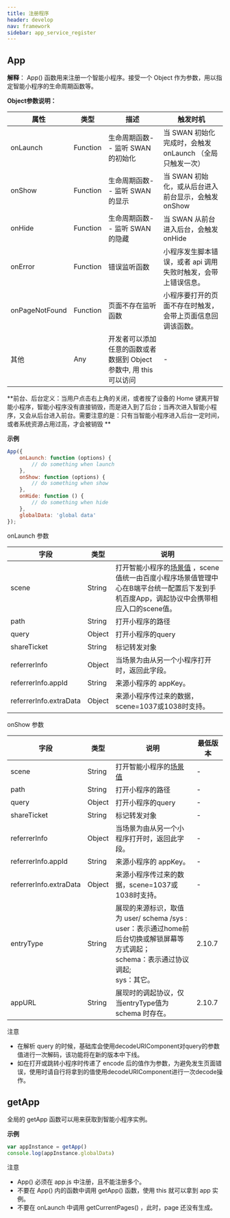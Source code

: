 ```yaml
---
title: 注册程序
header: develop
nav: framework
sidebar: app_service_register
---
```


## App


**解释**： App() 函数用来注册一个智能小程序。接受一个 Object 作为参数，用以指定智能小程序的生命周期函数等。

**Object参数说明：**

|属性  |类型  |描述  |触发时机|
|---- | ---- | ---- |---- |
|onLaunch | Function | 生命周期函数-- 监听 SWAN 的初始化  | 当 SWAN 初始化完成时，会触发 onLaunch （全局只触发一次） |
|onShow | Function | 生命周期函数-- 监听 SWAN 的显示  | 当 SWAN 初始化，或从后台进入前台显示，会触发 onShow |
|onHide | Function | 生命周期函数-- 监听 SWAN 的隐藏  | 当 SWAN 从前台进入后台，会触发 onHide |
|onError|	Function|	错误监听函数|	小程序发生脚本错误，或者 api 调用失败时触发，会带上错误信息。|
|onPageNotFound|	Function|	页面不存在监听函数|	小程序要打开的页面不存在时触发，会带上页面信息回调该函数。|
|其他 | Any |   开发者可以添加任意的函数或者数据到 Object 参数中, 用 this 可以访问 |-|


**前台、后台定义：当用户点击右上角的关闭，或者按了设备的 Home 键离开智能小程序，智能小程序没有直接销毁，而是进入到了后台；当再次进入智能小程序，又会从后台进入前台。需要注意的是：只有当智能小程序进入后台一定时间，或者系统资源占用过高，才会被销毁 **

**示例**

```js
App({
    onLaunch: function (options) {
        // do something when launch
    },
    onShow: function (options) {
        // do something when show
    },
    onHide: function () {
        // do something when hide
    },
    globalData: 'global data'
});
```

onLaunch 参数

|字段  |类型  |说明  |
|---- | ---- | ---- |
|scene | String | 打开智能小程序的<a href="http://smartprogram.baidu.com/docs/data/scene/">场景值</a> ，scene 值统一由百度小程序场景值管理中心在B端平台统一配置后下发到手机百度App，调起协议中会携带相应入口的scene值。|
|path|String|打开小程序的路径|
|query|Object|打开小程序的query|
|shareTicket|String|标记转发对象|
|referrerInfo|Object|当场景为由从另一个小程序打开时，返回此字段。|
|referrerInfo.appId|String|来源小程序的 appKey。|
|referrerInfo.extraData|Object|	来源小程序传过来的数据，scene=1037或1038时支持。|

onShow 参数

|字段  |类型  |说明  |最低版本|
|---- | ---- | ---- |---|
|scene | String | 打开智能小程序的<a href="http://smartprogram.baidu.com/docs/data/scene/">场景值</a> |-|
|path|String|打开小程序的路径|-|
|query|Object|打开小程序的query|-|
|shareTicket|String|标记转发对象|-|
|referrerInfo|Object|当场景为由从另一个小程序打开时，返回此字段。|-|
|referrerInfo.appId|String|来源小程序的 appKey。|-|
|referrerInfo.extraData|Object|	来源小程序传过来的数据，scene=1037或1038时支持。|-|
|entryType|String|展现的来源标识，取值为 user/ schema /sys :<br>user：表示通过home前后台切换或解锁屏幕等方式调起；<br>schema：表示通过协议调起;<br>sys：其它。|2.10.7|
|appURL| String|展现时的调起协议，仅当entryType值为 schema 时存在。|2.10.7|


<div class="m-doc-custom-examples">
<div class="m-doc-custom-examples-warning">
    <p class="m-doc-custom-examples-title">注意</p><p class="m-doc-custom-examples-text"><ul><li>在解析 query 的时候，基础库会使用decodeURIComponent对query的参数值进行一次解码，该功能将在新的版本中下线。</li><li>如在打开或跳转小程序时传递了 encode 后的值作为参数，为避免发生页面错误，使用时请自行将拿到的值使用decodeURIComponent进行一次decode操作。</li></ul></p>
</div>
</div>

## getApp

全局的 getApp 函数可以用来获取到智能小程序实例。

**示例**

```js
var appInstance = getApp()
console.log(appInstance.globalData)
```
<div class="m-doc-custom-examples">
<div class="m-doc-custom-examples-warning">
    <p class="m-doc-custom-examples-title">注意</p><p class="m-doc-custom-examples-text"><ul><li>App() 必须在 app.js 中注册，且不能注册多个。</li><li>不要在 App() 内的函数中调用 getApp() 函数，使用 this 就可以拿到 app 实例。</li><li>不要在 onLaunch 中调用 getCurrentPages() ，此时，page 还没有生成。</li></ul></p>
</div>
</div>